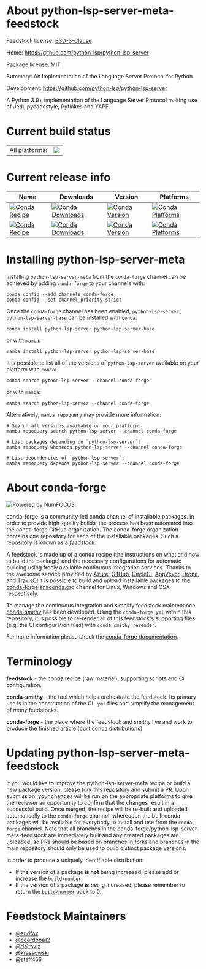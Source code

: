 About python-lsp-server-meta-feedstock
======================================

Feedstock license: [BSD-3-Clause](https://github.com/conda-forge/python-lsp-server-feedstock/blob/main/LICENSE.txt)

Home: https://github.com/python-lsp/python-lsp-server

Package license: MIT

Summary: An implementation of the Language Server Protocol for Python

Development: https://github.com/python-lsp/python-lsp-server

A Python 3.9+ implementation of the Language Server Protocol
making use of Jedi, pycodestyle, Pyflakes and YAPF.


Current build status
====================


<table><tr><td>All platforms:</td>
    <td>
      <a href="https://dev.azure.com/conda-forge/feedstock-builds/_build/latest?definitionId=12538&branchName=main">
        <img src="https://dev.azure.com/conda-forge/feedstock-builds/_apis/build/status/python-lsp-server-feedstock?branchName=main">
      </a>
    </td>
  </tr>
</table>

Current release info
====================

| Name | Downloads | Version | Platforms |
| --- | --- | --- | --- |
| [![Conda Recipe](https://img.shields.io/badge/recipe-python--lsp--server-green.svg)](https://anaconda.org/conda-forge/python-lsp-server) | [![Conda Downloads](https://img.shields.io/conda/dn/conda-forge/python-lsp-server.svg)](https://anaconda.org/conda-forge/python-lsp-server) | [![Conda Version](https://img.shields.io/conda/vn/conda-forge/python-lsp-server.svg)](https://anaconda.org/conda-forge/python-lsp-server) | [![Conda Platforms](https://img.shields.io/conda/pn/conda-forge/python-lsp-server.svg)](https://anaconda.org/conda-forge/python-lsp-server) |
| [![Conda Recipe](https://img.shields.io/badge/recipe-python--lsp--server--base-green.svg)](https://anaconda.org/conda-forge/python-lsp-server-base) | [![Conda Downloads](https://img.shields.io/conda/dn/conda-forge/python-lsp-server-base.svg)](https://anaconda.org/conda-forge/python-lsp-server-base) | [![Conda Version](https://img.shields.io/conda/vn/conda-forge/python-lsp-server-base.svg)](https://anaconda.org/conda-forge/python-lsp-server-base) | [![Conda Platforms](https://img.shields.io/conda/pn/conda-forge/python-lsp-server-base.svg)](https://anaconda.org/conda-forge/python-lsp-server-base) |

Installing python-lsp-server-meta
=================================

Installing `python-lsp-server-meta` from the `conda-forge` channel can be achieved by adding `conda-forge` to your channels with:

```
conda config --add channels conda-forge
conda config --set channel_priority strict
```

Once the `conda-forge` channel has been enabled, `python-lsp-server, python-lsp-server-base` can be installed with `conda`:

```
conda install python-lsp-server python-lsp-server-base
```

or with `mamba`:

```
mamba install python-lsp-server python-lsp-server-base
```

It is possible to list all of the versions of `python-lsp-server` available on your platform with `conda`:

```
conda search python-lsp-server --channel conda-forge
```

or with `mamba`:

```
mamba search python-lsp-server --channel conda-forge
```

Alternatively, `mamba repoquery` may provide more information:

```
# Search all versions available on your platform:
mamba repoquery search python-lsp-server --channel conda-forge

# List packages depending on `python-lsp-server`:
mamba repoquery whoneeds python-lsp-server --channel conda-forge

# List dependencies of `python-lsp-server`:
mamba repoquery depends python-lsp-server --channel conda-forge
```


About conda-forge
=================

[![Powered by
NumFOCUS](https://img.shields.io/badge/powered%20by-NumFOCUS-orange.svg?style=flat&colorA=E1523D&colorB=007D8A)](https://numfocus.org)

conda-forge is a community-led conda channel of installable packages.
In order to provide high-quality builds, the process has been automated into the
conda-forge GitHub organization. The conda-forge organization contains one repository
for each of the installable packages. Such a repository is known as a *feedstock*.

A feedstock is made up of a conda recipe (the instructions on what and how to build
the package) and the necessary configurations for automatic building using freely
available continuous integration services. Thanks to the awesome service provided by
[Azure](https://azure.microsoft.com/en-us/services/devops/), [GitHub](https://github.com/),
[CircleCI](https://circleci.com/), [AppVeyor](https://www.appveyor.com/),
[Drone](https://cloud.drone.io/welcome), and [TravisCI](https://travis-ci.com/)
it is possible to build and upload installable packages to the
[conda-forge](https://anaconda.org/conda-forge) [anaconda.org](https://anaconda.org/)
channel for Linux, Windows and OSX respectively.

To manage the continuous integration and simplify feedstock maintenance
[conda-smithy](https://github.com/conda-forge/conda-smithy) has been developed.
Using the ``conda-forge.yml`` within this repository, it is possible to re-render all of
this feedstock's supporting files (e.g. the CI configuration files) with ``conda smithy rerender``.

For more information please check the [conda-forge documentation](https://conda-forge.org/docs/).

Terminology
===========

**feedstock** - the conda recipe (raw material), supporting scripts and CI configuration.

**conda-smithy** - the tool which helps orchestrate the feedstock.
                   Its primary use is in the construction of the CI ``.yml`` files
                   and simplify the management of *many* feedstocks.

**conda-forge** - the place where the feedstock and smithy live and work to
                  produce the finished article (built conda distributions)


Updating python-lsp-server-meta-feedstock
=========================================

If you would like to improve the python-lsp-server-meta recipe or build a new
package version, please fork this repository and submit a PR. Upon submission,
your changes will be run on the appropriate platforms to give the reviewer an
opportunity to confirm that the changes result in a successful build. Once
merged, the recipe will be re-built and uploaded automatically to the
`conda-forge` channel, whereupon the built conda packages will be available for
everybody to install and use from the `conda-forge` channel.
Note that all branches in the conda-forge/python-lsp-server-meta-feedstock are
immediately built and any created packages are uploaded, so PRs should be based
on branches in forks and branches in the main repository should only be used to
build distinct package versions.

In order to produce a uniquely identifiable distribution:
 * If the version of a package **is not** being increased, please add or increase
   the [``build/number``](https://docs.conda.io/projects/conda-build/en/latest/resources/define-metadata.html#build-number-and-string).
 * If the version of a package **is** being increased, please remember to return
   the [``build/number``](https://docs.conda.io/projects/conda-build/en/latest/resources/define-metadata.html#build-number-and-string)
   back to 0.

Feedstock Maintainers
=====================

* [@andfoy](https://github.com/andfoy/)
* [@ccordoba12](https://github.com/ccordoba12/)
* [@dalthviz](https://github.com/dalthviz/)
* [@krassowski](https://github.com/krassowski/)
* [@steff456](https://github.com/steff456/)

